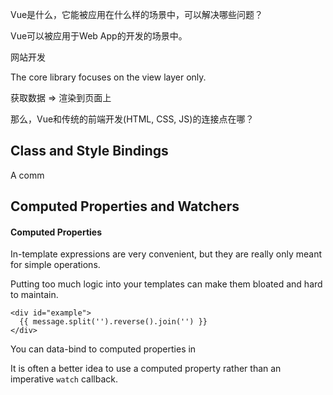 Vue是什么，它能被应用在什么样的场景中，可以解决哪些问题？

Vue可以被应用于Web App的开发的场景中。

网站开发

The core library focuses on the view layer only.

获取数据 => 渲染到页面上

那么，Vue和传统的前端开发(HTML, CSS, JS)的连接点在哪？



## Class and Style Bindings

A comm

## Computed Properties and Watchers

#### Computed Properties

In-template expressions are very convenient, but they are really only meant for simple operations.

Putting too much logic into your templates can make them bloated and hard to maintain.

    <div id="example">
      {{ message.split('').reverse().join('') }}
    </div>
    
You can data-bind to computed properties in

It is often a better idea to use a computed property rather than an imperative `watch` callback.